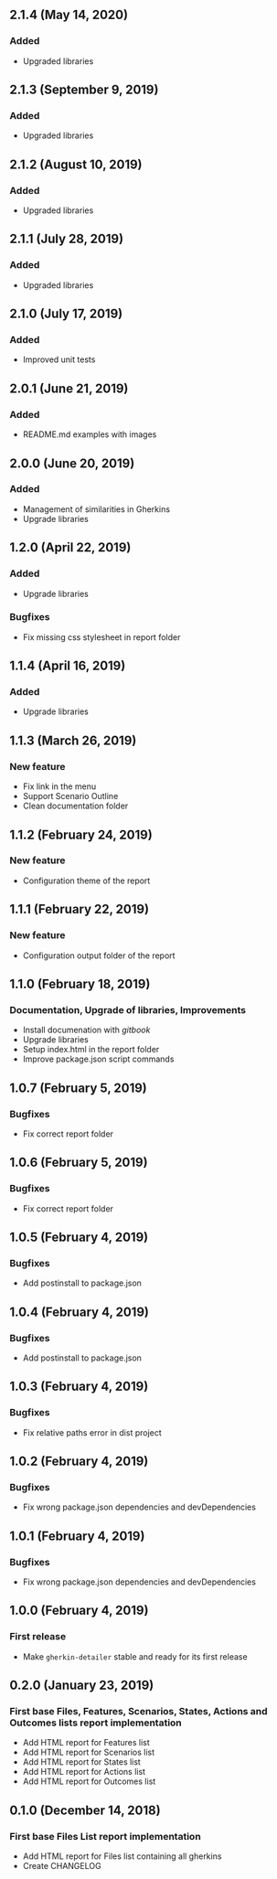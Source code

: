 ## 2.1.4 (May 14, 2020)

### Added

* Upgraded libraries


## 2.1.3 (September 9, 2019)

### Added

* Upgraded libraries


## 2.1.2 (August 10, 2019)

### Added

* Upgraded libraries


## 2.1.1 (July 28, 2019)

### Added

* Upgraded libraries


## 2.1.0 (July 17, 2019)

### Added

* Improved unit tests


## 2.0.1 (June 21, 2019)

### Added

* README.md examples with images


## 2.0.0 (June 20, 2019)

### Added

* Management of similarities in Gherkins
* Upgrade libraries


## 1.2.0 (April 22, 2019)

### Added

* Upgrade libraries

### Bugfixes

* Fix missing css stylesheet in report folder


## 1.1.4 (April 16, 2019)

### Added

* Upgrade libraries


## 1.1.3 (March 26, 2019)

### New feature

* Fix link in the menu
* Support Scenario Outline
* Clean documentation folder


## 1.1.2 (February 24, 2019)

### New feature

* Configuration theme of the report


## 1.1.1 (February 22, 2019)

### New feature

* Configuration output folder of the report


## 1.1.0 (February 18, 2019)

### Documentation, Upgrade of libraries, Improvements

* Install documenation with _gitbook_
* Upgrade libraries
* Setup index.html in the report folder
* Improve package.json script commands


## 1.0.7 (February 5, 2019)

### Bugfixes

* Fix correct report folder


## 1.0.6 (February 5, 2019)

### Bugfixes

* Fix correct report folder


## 1.0.5 (February 4, 2019)

### Bugfixes

* Add postinstall to package.json


## 1.0.4 (February 4, 2019)

### Bugfixes

* Add postinstall to package.json


## 1.0.3 (February 4, 2019)

### Bugfixes

* Fix relative paths error in dist project


## 1.0.2 (February 4, 2019)

### Bugfixes

* Fix wrong package.json dependencies and devDependencies


## 1.0.1 (February 4, 2019)

### Bugfixes

* Fix wrong package.json dependencies and devDependencies


## 1.0.0 (February 4, 2019)

### First release

* Make `gherkin-detailer` stable and ready for its first release


## 0.2.0 (January 23, 2019)

### First base Files, Features, Scenarios, States, Actions and Outcomes lists report implementation

* Add HTML report for Features list
* Add HTML report for Scenarios list
* Add HTML report for States list
* Add HTML report for Actions list
* Add HTML report for Outcomes list


## 0.1.0 (December 14, 2018)

### First base Files List report implementation

* Add HTML report for Files list containing all gherkins
* Create CHANGELOG
